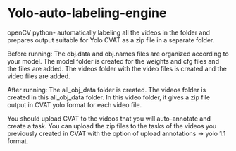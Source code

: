 # Yolo-auto-labeling-engine
openCV python- automatically labeling all the videos in the folder and prepares output suitable for Yolo CVAT as a zip file in a separate folder.

Before running:
The obj.data and obj.names files are organized according to your model.
The model folder is created for the weights and cfg files and the files are added.
The videos folder with the video files is created and the video files are added.


After running:
The all_obj_data folder is created. 
The videos folder is created in this all_obj_data folder. 
In this video folder, it gives a zip file output in CVAT yolo format for each video file.

You should upload CVAT to the videos that you will auto-annotate and create a task.
You can upload the zip files to the tasks of the videos you previously created in CVAT with the option of upload annotations -> yolo 1.1 format.
